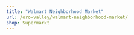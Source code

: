 ```yaml
---
title: "Walmart Neighborhood Market"
url: /oro-valley/walmart-neighborhood-market/
shop: Supermarkt
---
```

